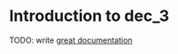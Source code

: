 # Introduction to dec_3

TODO: write [great documentation](http://jacobian.org/writing/what-to-write/)
